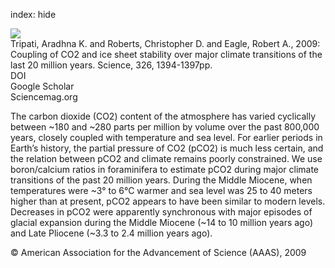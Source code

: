 index: hide

<div class="Citation">
    <div class="Citation-thumb CitationThumb-linked"  data-href="https://doi.org/10.1126/science.1178296">
      <img src="https://static.claimspace.cloud/climate-study-static/refs/thumbs/5/Tripati_et_al_2009-thumb.png" />
    </div>

  <div class="Citation-body">
    <div class="Citation-text">Tripati, Aradhna K. and Roberts, Christopher D. and Eagle, Robert A., 2009: Coupling of CO2 and ice sheet stability over major climate transitions of the last 20 million years. <span class="Article-journal">Science, </span><span class="Article-volume">326, </span>1394-1397pp.</div>
    <div class="Citation-links">
      <div class="CitationLink" data-href="https://doi.org/10.1126/science.1178296">
        <div class="CitationLink-icon CitationLink-Doi"></div>
        <div class="CitationLink-text">DOI</div>
      </div>
      <div class="CitationLink" data-href="https://scholar.google.com/scholar?q=10.1126/science.1178296">
        <div class="CitationLink-icon CitationLink-Scholar"></div>
        <div class="CitationLink-text">Google Scholar</div>
      </div>
      <div class="CitationLink" data-href="http://www.sciencemag.org/content/326/5958/1394.abstract">
        <div class="CitationLink-icon CitationLink-Publisher"></div>
        <div class="CitationLink-text">Sciencemag.org</div>
      </div>
    </div>
  </div>
</div>

The carbon dioxide (CO2) content of the atmosphere has varied cyclically between ~180 and ~280 parts per million by volume over the past 800,000 years, closely coupled with temperature and sea level. For earlier periods in Earth’s history, the partial pressure of CO2 (pCO2) is much less certain, and the relation between pCO2 and climate remains poorly constrained. We use boron/calcium ratios in foraminifera to estimate pCO2 during major climate transitions of the past 20 million years. During the Middle Miocene, when temperatures were ~3° to 6°C warmer and sea level was 25 to 40 meters higher than at present, pCO2 appears to have been similar to modern levels. Decreases in pCO2 were apparently synchronous with major episodes of glacial expansion during the Middle Miocene (~14 to 10 million years ago) and Late Pliocene (~3.3 to 2.4 million years ago).

<div class="Citation-copy">
&copy; American Association for the Advancement of Science (AAAS), 2009
</div>